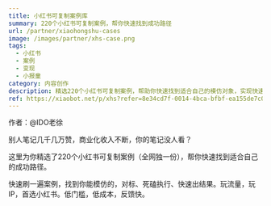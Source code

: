 ```yaml
---
title: 小红书可复制案例库
summary: 220个小红书可复制案例，帮你快速找到成功路径
url: /partner/xiaohongshu-cases
image: /images/partner/xhs-case.png
tags:
  - 小红书
  - 案例
  - 变现
  - 小报童
category: 内容创作
description: 精选220个小红书可复制案例，帮助你快速找到适合自己的模仿对象，实现快速增长。
ref: https://xiaobot.net/p/xhs?refer=8e34cd7f-0014-4bca-bfbf-ea155de7c005
---
```


作者：@IDO老徐

别人笔记几千几万赞，商业化收入不断，你的笔记没人看？

这里为你精选了220个小红书可复制案例（全网独一份），帮你快速找到适合自己的成功路径。

快速刷一遍案例，找到你能模仿的，对标、死磕执行、快速出结果。玩流量，玩IP，首选小红书。低门槛，低成本，反馈快。
